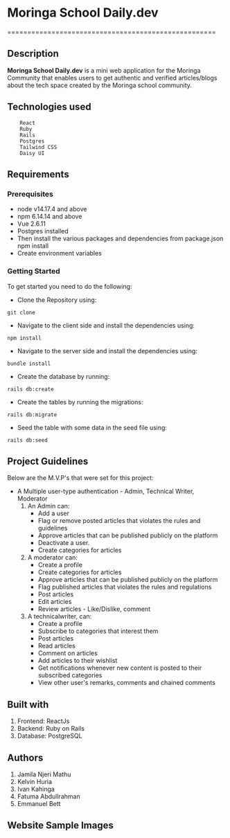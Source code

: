 # Moringa School Daily.dev
====================================================

## Description
**Moringa School Daily.dev** is a mini web application for the Moringa Community that enables users to get authentic and verified articles/blogs about the tech space created by the Moringa school community.

## Technologies used
        React
        Ruby
        Rails
        Postgres
        Tailwind CSS
        Daisy UI


## Requirements

### Prerequisites
* node v14.17.4 and above
* npm 6.14.14 and above
* Vue 2.6.11
* Postgres installed
* Then install the various packages and dependencies from package.json npm install
* Create environment variables

### Getting Started
To get started you need to do the following:
   * Clone the Repository using: 
   ```
   git clone 
   ```
   * Navigate to the client side and install the dependencies using:
   ```
   npm install
   ```
   * Navigate to the server side and install the dependencies using:
   ```
   bundle install
   ``` 
   * Create the database by running:
   ```
   rails db:create
   ```
   * Create the tables by running the migrations:
   ```
   rails db:migrate
   ```
   * Seed the table with some data in the seed file using:
   ```
   rails db:seed
   ```

## Project Guidelines
Below are the M.V.P's that were set for this project:
* A Multiple user-type authentication - Admin, Technical Writer, Moderator
    1. An Admin can:
        - Add a user
        - Flag or remove posted articles that violates the rules and guidelines
        - Approve articles that can be published publicly on the platform
        - Deactivate a user.
        - Create categories for articles
    2. A moderator can: 
        - Create a profile
        - Create categories for articles
        - Approve articles that can be published publicly on the platform
        - Flag published articles that violates the rules and regulations
        - Post articles
        - Edit articles
        - Review articles - Like/Dislike, comment
    3. A technicalwriter, can:
        - Create a profile
        - Subscribe to categories that interest them
        - Post articles
        - Read articles
        - Comment on articles
        - Add articles to their wishlist
        - Get notifications whenever new content is posted to their subscribed categories
        - View other user's remarks, comments and chained comments


## Built with
1. Frontend: ReactJs
2. Backend: Ruby on Rails
3. Database: PostgreSQL

## Authors
1. Jamila Njeri Mathu
2. Kelvin Huria
3. Ivan Kahinga
4. Fatuma Abdullrahman
5. Emmanuel Bett

## Website Sample Images

